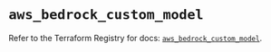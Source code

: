 # `aws_bedrock_custom_model`

Refer to the Terraform Registry for docs: [`aws_bedrock_custom_model`](https://registry.terraform.io/providers/hashicorp/aws/6.13.0/docs/resources/bedrock_custom_model).
